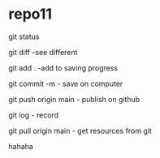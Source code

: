 # repo11

git status

git diff -see different

git add . -add to saving progress

git commit -m - save on computer

git push origin main - publish on github

git log - record

git pull origin main - get resources from git

hahaha
